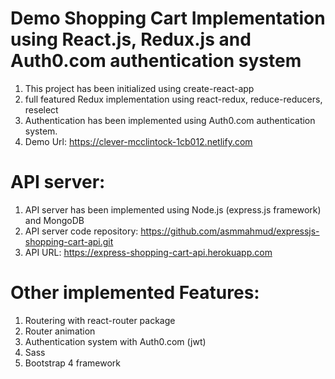 # Demo Shopping Cart Implementation using React.js, Redux.js and Auth0.com authentication system

 1) This project has been initialized using create-react-app
 2) full featured Redux implementation using react-redux, reduce-reducers, reselect
 2) Authentication has been implemented using Auth0.com authentication system.
 3) Demo Url: https://clever-mcclintock-1cb012.netlify.com
 
 
 # API server:
 
  1) API server has been implemented using Node.js (express.js framework) and MongoDB
  2) API server code repository: https://github.com/asmmahmud/expressjs-shopping-cart-api.git
  3) API URL: https://express-shopping-cart-api.herokuapp.com
  
# Other implemented Features:

  1) Routering with react-router package
  2) Router animation
  3) Authentication system with Auth0.com (jwt)
  4) Sass
  5) Bootstrap 4 framework
